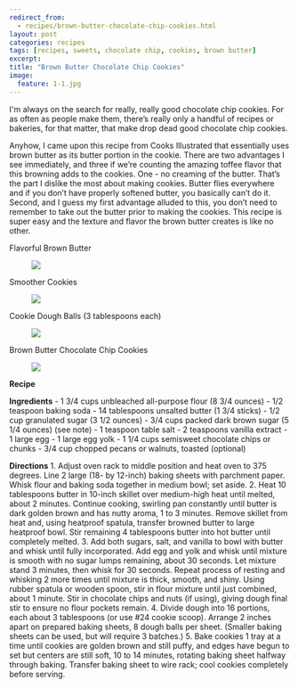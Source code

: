 ```yaml
---
redirect_from:
  - recipes/brown-butter-chocolate-chip-cookies.html
layout: post
categories: recipes
tags: [recipes, sweets, chocolate chip, cookies, brown butter]
excerpt: 
title: "Brown Butter Chocolate Chip Cookies"
image:
  feature: 1-1.jpg
---
```


I'm always on the search for really, really good chocolate chip cookies. For as often as people make them, there’s really only a handful of recipes or bakeries, for that matter, that make drop dead good chocolate chip cookies.


Anyhow, I came upon this recipe from Cooks Illustrated that essentially uses brown butter as its butter portion in the cookie.  There are two advantages I see immediately, and three if we’re counting the amazing toffee flavor that this browning adds to the cookies.  One - no creaming of the butter.  That’s the part I dislike the most about making cookies.  Butter flies everywhere and if you don’t have properly softened butter, you basically can’t do it.  Second, and I guess my first advantage alluded to this, you don’t need to remember to take out the butter prior to making the cookies.  This recipe is super easy and the texture and flavor the brown butter creates is like no other. 


Flavorful Brown Butter

<figure> <img src='/images/1-2.jpg'> </figure>

Smoother Cookies

<figure> <img src='/images/1-3.jpg'> </figure>

Cookie Dough Balls (3 tablespoons each)

<figure> <img src='/images/1-4.jpg'> </figure>

Brown Butter Chocolate Chip Cookies

<figure> <img src='/images/1-5.jpg'> </figure>
<section class='recipe'>
<p><strong>Recipe</strong></p>

<p><strong>Ingredients</strong>
- 1 3/4 cups unbleached all-purpose flour (8 3/4 ounces)
- 1/2 teaspoon baking soda
- 14 tablespoons unsalted butter (1 3/4 sticks)
- 1/2 cup granulated sugar (3 1/2 ounces)
- 3/4 cups packed dark brown sugar (5 1/4 ounces) (see note)
- 1 teaspoon table salt
- 2 teaspoons vanilla extract
- 1 large egg
- 1 large egg yolk
- 1 1/4 cups semisweet chocolate chips or chunks 
- 3/4 cup chopped pecans or walnuts, toasted (optional)</p>

<p><strong>Directions</strong>
1.	Adjust oven rack to middle position and heat oven to 375 degrees. Line 2 large (18- by 12-inch) baking sheets with parchment paper. Whisk flour and baking soda together in medium bowl; set aside.
2.	Heat 10 tablespoons butter in 10-inch skillet over medium-high heat until melted, about 2 minutes. Continue cooking, swirling pan constantly until butter is dark golden brown and has nutty aroma, 1 to 3 minutes. Remove skillet from heat and, using heatproof spatula, transfer browned butter to large heatproof bowl. Stir remaining 4 tablespoons butter into hot butter until completely melted.
3.	Add both sugars, salt, and vanilla to bowl with butter and whisk until fully incorporated. Add egg and yolk and whisk until mixture is smooth with no sugar lumps remaining, about 30 seconds. Let mixture stand 3 minutes, then whisk for 30 seconds. Repeat process of resting and whisking 2 more times until mixture is thick, smooth, and shiny. Using rubber spatula or wooden spoon, stir in flour mixture until just combined, about 1 minute. Stir in chocolate chips and nuts (if using), giving dough final stir to ensure no flour pockets remain.
4.	Divide dough into 16 portions, each about 3 tablespoons (or use #24 cookie scoop). Arrange 2 inches apart on prepared baking sheets, 8 dough balls per sheet. (Smaller baking sheets can be used, but will require 3 batches.)
5.	Bake cookies 1 tray at a time until cookies are golden brown and still puffy, and edges have begun to set but centers are still soft, 10 to 14 minutes, rotating baking sheet halfway through baking. Transfer baking sheet to wire rack; cool cookies completely before serving.</p></section>